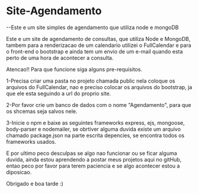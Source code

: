 # Site-Agendamento
 --Este e um site simples de agendamento que utiliza node e mongoDB

Este e um site de agendamento de consultas, que utiliza Node e MongoDB, tambem para a renderizacao de um calendario utilizei o FullCalendar e para o front-end o bootstrap e ainda tem um envio de um e-mail quando esta perto de uma hora de acontecer a consulta.

Atencao!! Para que funcione siga alguns pre-requisitos.

1-Precisa criar uma pasta no projeto chamada public nela coloque os arquivos do FullCalendar, nao e preciso colocar os arquivos do bootstrap, ja que ele esta seguindo a url do proprio site.

2-Por favor crie um banco de dados com o nome "Agendamento", para que os shcemas seja salvos nele.

3-Inicie o npm e baixe as seguintes frameworks express, ejs, mongoose, body-parser e nodemailer, se obrtiver alguma duvida existe um arquivo chamado package.json na parte escrita depencies, se encontra todos os frameworks usados.

E por ultimo peco desculpas se algo nao funcionar ou se ficar alguma duvida, ainda estou aprendendo a postar meus projetos aqui no gitHub, entao peco por favor para terem paciencia e se algo acontecer estou a diposicao.

Obrigado e boa tarde :)
